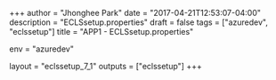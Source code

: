 +++
author = "Jhonghee Park"
date = "2017-04-21T12:53:07-04:00"
description = "ECLSsetup.properties"
draft = false
tags = ["azuredev", "eclssetup"]
title = "APP1 - ECLSsetup.properties"

env = "azuredev"

layout = "eclssetup_7_1"
outputs = ["eclssetup"]
+++